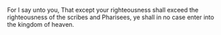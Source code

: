 For I say unto you, That except your righteousness shall exceed the righteousness of the scribes and Pharisees, ye shall in no case enter into the kingdom of heaven.
